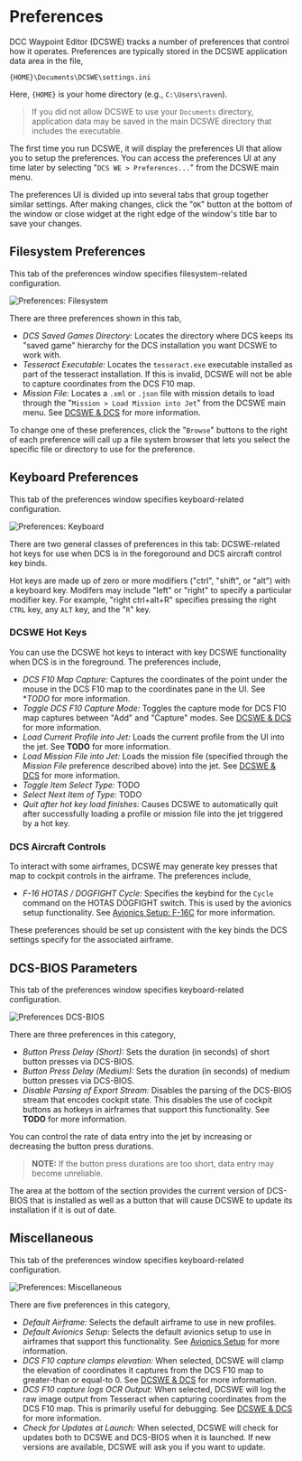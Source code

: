 # Preferences

DCC Waypoint Editor (DCSWE) tracks a number of preferences that control how it operates.
Preferences are typically stored in the DCSWE application data area in the file,

```
{HOME}\Documents\DCSWE\settings.ini
```

Here, `{HOME}` is your home directory (e.g., `C:\Users\raven`).

> If you did not allow DCSWE to use your `Documents` directory, application data may be
> saved in the main DCSWE directory that includes the executable.

The first time you run DCSWE, it will display the preferences UI that allow you to
setup the preferences. You can access the preferences UI at any time later by selecting
"`DCS WE > Preferences...`" from the DCSWE main menu.

The preferences UI is divided up into several tabs that group together similar settings.
After making changes, click the "`OK`" button at the bottom of the window or close widget
at the right edge of the window's title bar to save your changes.

## Filesystem Preferences

This tab of the preferences window specifies filesystem-related configuration.

![Preferences: Filesystem](https://github.com/51st-Vfw/DCSWaypointEditor/blob/master/documentation/images/Prefs_Filesystem.jpg)

There are three preferences shown in this tab,

- *DCS Saved Games Directory:* Locates the directory where DCS keeps its "saved game"
  hierarchy for the DCS installation you want DCSWE to work with.
- *Tesseract Executable:* Locates the `tesseract.exe` executable installed as part of
  the tesseract installation. If this is invalid, DCSWE will not be able to capture
  coordinates from the DCS F10 map.
- *Mission File:* Locates a `.xml` or `.json` file with mission details to load through
  the "`Mission > Load Mission into Jet`" from the DCSWE main menu. See [DCSWE & DCS](https://github.com/51st-Vfw/DCSWaypointEditor/blob/master/documentation/DCSWE_DCS.md)
  for more information.

To change one of these preferences, click the "`Browse`" buttons to the right of each
preference will call up a file system browser that lets you select the specific file or
directory to use for the preference.

## Keyboard Preferences

This tab of the preferences window specifies keyboard-related configuration.

![Preferences: Keyboard](https://github.com/51st-Vfw/DCSWaypointEditor/blob/master/documentation/images/Prefs_Keyboard.jpg)

There are two general classes of preferences in this tab: DCSWE-related hot keys for
use when DCS is in the foregoround and DCS aircraft control key binds.

Hot keys are made up of zero or more modifiers ("ctrl", "shift", or "alt") with a
keyboard key. Modifers may include "left" or "right" to specify a particular modifier
key. For example, "right ctrl+alt+R" specifies pressing the right `CTRL` key, any `ALT`
key, and the "`R`" key.

### DCSWE Hot Keys

You can use the DCSWE hot keys to interact with key DCSWE functionality when DCS is in
the foreground. The preferences include,

- *DCS F10 Map Capture:* Captures the coordinates of the point under the mouse in the
  DCS F10 map to the coordinates pane in the UI. See **TODO* for more information.
- *Toggle DCS F10 Capture Mode:* Toggles the capture mode for DCS F10 map captures
  between "Add" and "Capture" modes. See
  [DCSWE & DCS](https://github.com/51st-Vfw/DCSWaypointEditor/blob/master/documentation/DCSWE_DCS.md)
  for more information.
- *Load Current Profile into Jet:* Loads the current profile from the UI into the jet.
  See **TODO** for more information.
- *Load Mission File into Jet:* Loads the mission file (specified through the *Mission
  File* preference described above) into the jet. See
  [DCSWE & DCS](https://github.com/51st-Vfw/DCSWaypointEditor/blob/master/documentation/DCSWE_DCS.md)
  for more information.
- *Toggle Item Select Type:* TODO
- *Select Next Item of Type:* TODO
- *Quit after hot key load finishes:* Causes DCSWE to automatically quit after
  successfully loading a profile or mission file into the jet triggered by a hot key.

### DCS Aircraft Controls

To interact with some airframes, DCSWE may generate key presses that map to cockpit
controls in the airframe. The preferences include,

- *F-16 HOTAS / DOGFIGHT Cycle:* Specifies the keybind for the `Cycle` command on the
  HOTAS DOGFIGHT switch. This is used by the avionics setup functionality. See
  [Avionics Setup: F-16C](https://github.com/51st-Vfw/DCSWaypointEditor/blob/master/documentation/Avionics_Setup_F16.md)
  for more information.

These preferences should be set up consistent with the key binds the DCS settings specify
for the associated airframe.

## DCS-BIOS Parameters

This tab of the preferences window specifies keyboard-related configuration.

![Preferences DCS-BIOS](https://github.com/51st-Vfw/DCSWaypointEditor/blob/master/documentation/images/Prefs_DCS_BIOS.jpg)

There are three preferences in this category,

- *Button Press Delay (Short):* Sets the duration (in seconds) of short button presses
  via DCS-BIOS.
- *Button Press Delay (Medium):* Sets the duration (in seconds) of medium button presses
  via DCS-BIOS.
- *Disable Parsing of Export Stream:* Disables the parsing of the DCS-BIOS stream that
  encodes cockpit state. This disables the use of cockpit buttons as hotkeys in
  airframes that support this functionality. See **TODO** for more information.

You can control the rate of data entry into the jet by increasing or decreasing the
button press durations.

> **NOTE:** If the button press durations are too short, data entry may become
> unreliable.

The area at the bottom of the section provides the current version of DCS-BIOS that is
installed as well as a button that will cause DCSWE to update its installation if it is
out of date.

## Miscellaneous

This tab of the preferences window specifies keyboard-related configuration.

![Preferences: Miscellaneous](https://github.com/51st-Vfw/DCSWaypointEditor/blob/master/documentation/images/Prefs_Misc.jpg)

There are five preferences in this category,

- *Default Airframe:* Selects the default airframe to use in new profiles.
- *Default Avionics Setup:* Selects the default avionics setup to use in airframes that
  support this functionality. See
  [Avionics Setup](https://github.com/51st-Vfw/DCSWaypointEditor/blob/master/documentation/Avionics_Setup.md)
  for more information.
- *DCS F10 capture clamps elevation:* When selected, DCSWE will clamp the elevation of
  coordinates it captures from the DCS F10 map to greater-than or equal-to 0. See
  [DCSWE & DCS](https://github.com/51st-Vfw/DCSWaypointEditor/blob/master/documentation/DCSWE_DCS.md)
  for more information.
- *DCS F10 capture logs OCR Output:* When selected, DCSWE will log the raw image output
  from Tesseract when capturing coordinates from the DCS F10 map. This is primarily
  useful for debugging. See
  [DCSWE & DCS](https://github.com/51st-Vfw/DCSWaypointEditor/blob/master/documentation/DCSWE_DCS.md)
  for more information.
- *Check for Updates at Launch:* When selected, DCSWE will check for updates both to
  DCSWE and DCS-BIOS when it is launched. If new versions are available, DCSWE will ask
  you if you want to update.
